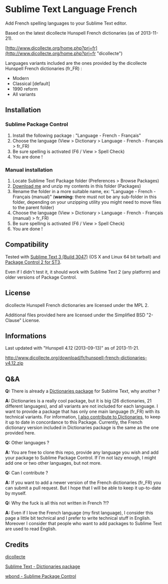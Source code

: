 Sublime Text Language French
============================

Add French spelling languages to your Sublime Text editor.

Based on the latest dicollecte Hunspell French dictionaries (as of 2013-11-21).

[http://www.dicollecte.org/home.php?prj=fr](http://www.dicollecte.org/home.php?prj=fr "dicollecte")

Languages variants included are the ones provided by the dicollecte Hunspell French dictionaries (fr_FR) :

  * Modern
  * Classical [default]
  * 1990 reform
  * All variants

Installation
------------

### Sublime Package Control

  1. Install the following package : "Language - French - Français"
  2. Choose the language (View > Dictionary > Language - French - Français > fr_FR)
  3. Be sure spelling is activated (F6 / View > Spell Check)
  4. You are done !

### Manual installation

  1. Locate Sublime Text Package folder (Preferences > Browse Packages)
  2. [Download me](https://nodeload.github.com/superbob/SublimeTextLanguageFrench/zip/master "Download manual package") and unzip my contents in this folder (Packages)
  3. Rename the folder in a more suitable name, ex: "Language - French - Français (manual)" (**warning:** there must not be any sub-folder in this folder, depending on your unzipping utility you might need to move files to the parent folder)
  4. Choose the language (View > Dictionary > Language - French - Français (manual) > fr_FR)
  5. Be sure spelling is activated (F6 / View > Spell Check)
  6. You are done !

Compatibility
-------------

Tested with [Sublime Text 3 (Build 3047)](http://www.sublimetext.com/3 "Sublime Text 3 (Build 3047)") (OS X and Linux 64 bit tarball) and [Package Control 2 for ST3](https://sublime.wbond.net/installation#st3 "Package Control 2 for ST3").

Even if I didn't test it, it should work with Sublime Text 2 (any platform) and older versions of Package Control.

License
-------

dicollecte Hunspell French dictionaries are licensed under the MPL 2.

Additional files provided here are licensed under the Simplified BSD "2-Clause" License.

Informations
------------

Last updated with "Hunspell 4.12 (2013-09-13)" as of 2013-11-21.

http://www.dicollecte.org/download/fr/hunspell-french-dictionaries-v4.12.zip

Q&A
---

**Q:** There is already a [Dictionaries package](https://github.com/SublimeText/Dictionaries "Dictionaries package") for Sublime Text, why another ?

**A:** Dictionaries is a really cool package, but it is big (26 dictionaries, 21 different languages), and all variants are not included for each language. I want to provide a package that has only one main language (fr_FR) with its technical variants. For information, [I also contribute to Dictionaries](https://github.com/SublimeText/Dictionaries/pull/15), to keep it up to date in concordance to this Package. Currently, the French dictionary version included in Dictionaries package is the same as the one provided here.

**Q:** Other languages ?

**A:** You are free to clone this repo, provide any language you wish and add your package to Sublime Package Control. If I'm not lazy enough, I might add one or two other languages, but not more.

**Q:** Can I contribute ?

**A:** If you want to add a newer version of the French dictionaries (fr_FR) you can submit a pull request. But I hope that I will be able to keep it up-to-date by myself.

**Q:** Why the fuck is all this not written in French ?!?

**A:** Even if I love the French language (my first language), I consider this page a little bit technical and I prefer to write technical stuff in English. Moreover I consider that people who want to add packages to Sublime Text are used to read English.

Credits
-------

[dicollecte](http://www.dicollecte.org/ "dicollecte")

[Sublime Text - Dictionaries package](https://github.com/SublimeText/Dictionaries "Sublime Text - Dictionaries package")

[wbond - Sublime Package Control](https://sublime.wbond.net/ "wbond - Sublime Package Control")
